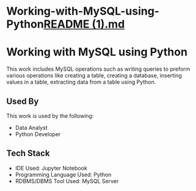 # Working-with-MySQL-using-Python[README (1).md](https://github.com/raviranjan020715/Working-with-MySQL-using-Python/files/8707100/README.1.md)

# Working with MySQL using Python

This work includes MySQL operations such as writing queries to preform various operations like creating a table, creating a database, inserting values in a table, extracting data from a table using Python.


## Used By

This work is used by the following:

- Data Analyst
- Python Developer

## Tech Stack

- IDE Used: Jupyter Notebook
- Programming Language Used: Python
- RDBMS/DBMS Tool Used: MySQL Server
